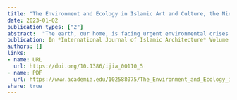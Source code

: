 ```yaml
---
title: "The Environment and Ecology in Islamic Art and Culture, the Ninth Biennial Hamad Bin Khalifa Symposium on Islamic Art, Online, Doha, Qatar, November 8–15, 2021"
date: 2023-01-02
publication_types: ["2"]
abstract:  "The earth, our home, is facing urgent environmental crises: calamitous climate change, deforestation, earthquakes, floods, pandemic outbreaks, animal and plant species extinction, water shortages, and wildfires. To tackle this pressing issue, the *Ninth Biennial Hamad bin Khalifa Symposium on Islamic Art*, organized at the Virginia Commonwealth University School of the Arts (VCUarts) in Qatar, brought together art historians, environmentalists, and historians."
publication: In *International Journal of Islamic Architecture* Volume 12, Issue 1, p. 257–259
authors: []
links:
- name: URL
  url: https://doi.org/10.1386/ijia_00110_5
- name: PDF
  url: https://www.academia.edu/102588075/The_Environment_and_Ecology_in_Islamic_Art_and_Culture_the_Ninth_Biennial_Hamad_Bin_Khalifa_Symposium_on__Islamic_Art_Online_Doha_Qatar_November_8_15_2021
share: true
---
```


